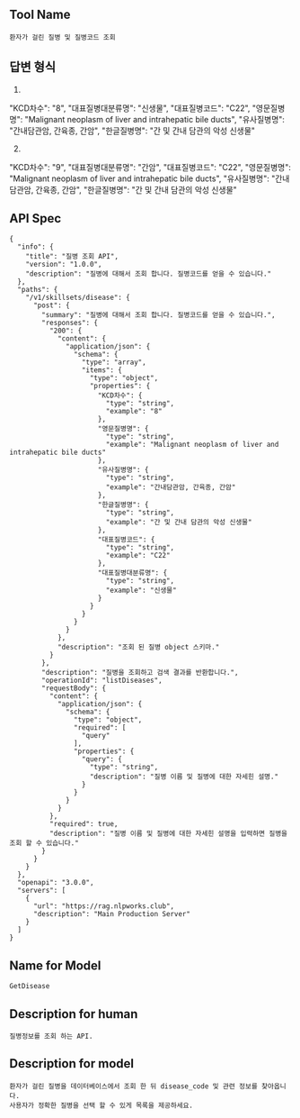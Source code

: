 ## Tool Name

```
환자가 걸린 질병 및 질병코드 조회
```

## 답변 형식
1. 
"KCD차수": "8",
"대표질병대분류명": "신생물",
"대표질병코드": "C22",
"영문질병명": "Malignant neoplasm of liver and intrahepatic bile ducts",
"유사질병명": "간내담관암, 간육종, 간암",
"한글질병명": "간 및 간내 담관의 악성 신생물"

2. 
"KCD차수": "9",
"대표질병대분류명": "간암",
"대표질병코드": "C22",
"영문질병명": "Malignant neoplasm of liver and intrahepatic bile ducts",
"유사질병명": "간내담관암, 간육종, 간암",
"한글질병명": "간 및 간내 담관의 악성 신생물"

## API Spec

```
{
  "info": {
    "title": "질병 조회 API",
    "version": "1.0.0",
    "description": "질병에 대해서 조회 합니다. 질병코드를 얻을 수 있습니다."
  },
  "paths": {
    "/v1/skillsets/disease": {
      "post": {
        "summary": "질병에 대해서 조회 합니다. 질병코드를 얻을 수 있습니다.",
        "responses": {
          "200": {
            "content": {
              "application/json": {
                "schema": {
                  "type": "array",
                  "items": {
                    "type": "object",
                    "properties": {
                      "KCD차수": {
                        "type": "string",
                        "example": "8"
                      },
                      "영문질병명": {
                        "type": "string",
                        "example": "Malignant neoplasm of liver and intrahepatic bile ducts"
                      },
                      "유사질병명": {
                        "type": "string",
                        "example": "간내담관암, 간육종, 간암"
                      },
                      "한글질병명": {
                        "type": "string",
                        "example": "간 및 간내 담관의 악성 신생물"
                      },
                      "대표질병코드": {
                        "type": "string",
                        "example": "C22"
                      },
                      "대표질병대분류명": {
                        "type": "string",
                        "example": "신생물"
                      }
                    }
                  }
                }
              }
            },
            "description": "조회 된 질병 object 스키마."
          }
        },
        "description": "질병을 조회하고 검색 결과를 반환합니다.",
        "operationId": "listDiseases",
        "requestBody": {
          "content": {
            "application/json": {
              "schema": {
                "type": "object",
                "required": [
                  "query"
                ],
                "properties": {
                  "query": {
                    "type": "string",
                    "description": "질병 이름 및 질병에 대한 자세힌 설명."
                  }
                }
              }
            }
          },
          "required": true,
          "description": "질병 이름 및 질병에 대한 자세힌 설명을 입력하면 질병을 조회 할 수 있습니다."
        }
      }
    }
  },
  "openapi": "3.0.0",
  "servers": [
    {
      "url": "https://rag.nlpworks.club",
      "description": "Main Production Server"
    }
  ]
}
```

## Name for Model
```
GetDisease
```

## Description for human
```
질병정보를 조회 하는 API.
```

## Description for model
```
환자가 걸린 질병을 데이터베이스에서 조회 한 뒤 disease_code 및 관련 정보를 찾아옵니다.
사용자가 정확한 질병을 선택 할 수 있게 목록을 제공하세요.
```
